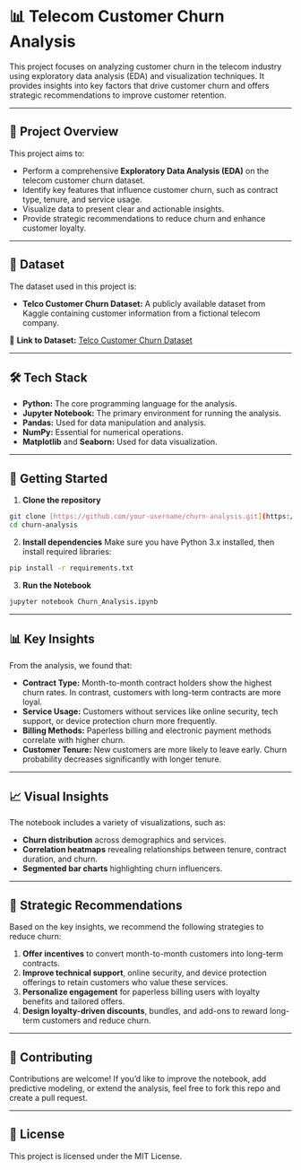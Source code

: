 # 📊 Telecom Customer Churn Analysis

This project focuses on analyzing customer churn in the telecom industry using exploratory data analysis (EDA) and visualization techniques. It provides insights into key factors that drive customer churn and offers strategic recommendations to improve customer retention.

-----

## 📌 Project Overview

This project aims to:

  - Perform a comprehensive **Exploratory Data Analysis (EDA)** on the telecom customer churn dataset.
  - Identify key features that influence customer churn, such as contract type, tenure, and service usage.
  - Visualize data to present clear and actionable insights.
  - Provide strategic recommendations to reduce churn and enhance customer loyalty.

-----

## 📂 Dataset

The dataset used in this project is:

  - **Telco Customer Churn Dataset:** A publicly available dataset from Kaggle containing customer information from a fictional telecom company.

🔗 **Link to Dataset:** [Telco Customer Churn Dataset](https://www.kaggle.com/datasets/blastchar/telco-customer-churn)

-----

## 🛠 Tech Stack

  - **Python:** The core programming language for the analysis.
  - **Jupyter Notebook:** The primary environment for running the analysis.
  - **Pandas:** Used for data manipulation and analysis.
  - **NumPy:** Essential for numerical operations.
  - **Matplotlib** and **Seaborn:** Used for data visualization.

-----

## 🚀 Getting Started

1.  **Clone the repository**

<!-- end list -->

```bash
git clone [https://github.com/your-username/churn-analysis.git](https://github.com/your-username/churn-analysis.git)
cd churn-analysis
```

2.  **Install dependencies**
    Make sure you have Python 3.x installed, then install required libraries:

<!-- end list -->

```bash
pip install -r requirements.txt
```

3.  **Run the Notebook**

<!-- end list -->

```bash
jupyter notebook Churn_Analysis.ipynb
```

-----

## 📊 Key Insights

From the analysis, we found that:

  - **Contract Type:** Month-to-month contract holders show the highest churn rates. In contrast, customers with long-term contracts are more loyal.
  - **Service Usage:** Customers without services like online security, tech support, or device protection churn more frequently.
  - **Billing Methods:** Paperless billing and electronic payment methods correlate with higher churn.
  - **Customer Tenure:** New customers are more likely to leave early. Churn probability decreases significantly with longer tenure.

-----

## 📈 Visual Insights

The notebook includes a variety of visualizations, such as:

  - **Churn distribution** across demographics and services.
  - **Correlation heatmaps** revealing relationships between tenure, contract duration, and churn.
  - **Segmented bar charts** highlighting churn influencers.

-----

## 🎯 Strategic Recommendations

Based on the key insights, we recommend the following strategies to reduce churn:

1.  **Offer incentives** to convert month-to-month customers into long-term contracts.
2.  **Improve technical support**, online security, and device protection offerings to retain customers who value these services.
3.  **Personalize engagement** for paperless billing users with loyalty benefits and tailored offers.
4.  **Design loyalty-driven discounts**, bundles, and add-ons to reward long-term customers and reduce churn.

-----

## 🤝 Contributing

Contributions are welcome\! If you’d like to improve the notebook, add predictive modeling, or extend the analysis, feel free to fork this repo and create a pull request.

-----

## 📜 License

This project is licensed under the MIT License.
